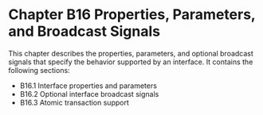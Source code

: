 # Chapter B16 Properties, Parameters, and Broadcast Signals

This chapter describes the properties, parameters, and optional broadcast signals that specify the behavior supported by an interface. It contains the following sections:

- B16.1 Interface properties and parameters
- B16.2 Optional interface broadcast signals
- B16.3 Atomic transaction support